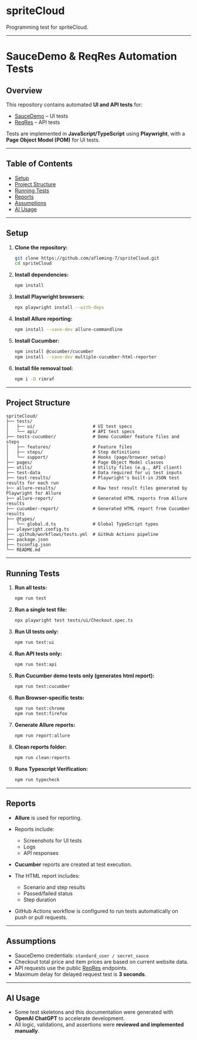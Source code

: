 # spriteCloud

Programming test for spriteCloud.

---

# SauceDemo & ReqRes Automation Tests

## Overview

This repository contains automated **UI and API tests** for:

- [SauceDemo](https://www.saucedemo.com) – UI tests
- [ReqRes](https://reqres.in/) – API tests

Tests are implemented in **JavaScript/TypeScript** using **Playwright**, with a **Page Object Model (POM)** for UI tests.

---

## Table of Contents

- [Setup](#setup)
- [Project Structure](#project-structure)
- [Running Tests](#running-tests)
- [Reports](#reports)
- [Assumptions](#assumptions)
- [AI Usage](#ai-usage)

---

## Setup

1. **Clone the repository:**

   ```bash
   git clone https://github.com/afleming-7/spriteCloud.git
   cd spriteCloud
   ```

2. **Install dependencies:**

   ```bash
   npm install
   ```

3. **Install Playwright browsers:**

   ```bash
   npx playwright install --with-deps
   ```

4. **Install Allure reporting:**

   ```bash
   npm install --save-dev allure-commandline
   ```

5. **Install Cucumber:**

   ```bash
   npm install @cucumber/cucumber
   npm install --save-dev multiple-cucumber-html-reporter

   ```

6. **Install file removal tool:**

   ```bash
   npm i -D rimraf
   ```

---

## Project Structure

```
spriteCloud/
├── tests/
│   ├── ui/                      # UI test specs
│   └── api/                     # API test specs
├── tests-cucumber/              # Demo Cucumber feature files and steps
│   ├── features/                # Feature files
│   ├── steps/                   # Step definitions
│   └── support/                 # Hooks (page/browser setup)
├── pages/                       # Page Object Model classes
├── utils/                       # Utility files (e.g., API client)
├── test-data                    # Data required for ui test inputs
├── test-results/                # Playwright's built-in JSON test results for each run
├── allure-results/              # Raw test result files generated by Playwright for Allure
├── allure-report/               # Generated HTML reports from Allure results
├── cucumber-report/             # Generated HTML report from Cucumber results
├── @types/
│   └── global.d.ts              # Global TypeScript types
├── playwright.config.ts
├── .github/workflows/tests.yml  # GitHub Actions pipeline
├── package.json
├── tsconfig.json
└── README.md
```

---

## Running Tests

1. **Run all tests:**

   ```bash
   npm run test
   ```

2. **Run a single test file:**

   ```bash
   npx playwright test tests/ui/Checkout.spec.ts
   ```

3. **Run UI tests only:**

   ```bash
   npm run test:ui
   ```

4. **Run API tests only:**

   ```bash
   npm run test:api
   ```

5. **Run Cucumber demo tests only (generates html report):**

   ```bash
   npm run test:cucumber
   ```

6. **Run Browser-specific tests:**

   ```bash
   npm run test:chrome
   npm run test:firefox
   ```

7. **Generate Allure reports:**

   ```bash
   npm run report:allure
   ```

8. **Clean reports folder:**

   ```bash
   npm run clean:reports
   ```

9. **Runs Typescript Verification:**

   ```bash
   npm run typecheck
   ```

---

## Reports

- **Allure** is used for reporting.
- Reports include:

  - Screenshots for UI tests
  - Logs
  - API responses

- **Cucumber** reports are created at test execution.
- The HTML report includes:

  - Scenario and step results
  - Passed/failed status
  - Step duration

- GitHub Actions workflow is configured to run tests automatically on push or pull requests.

---

## Assumptions

- SauceDemo credentials: `standard_user / secret_sauce`
- Checkout total price and item prices are based on current website data.
- API requests use the public [ReqRes](https://reqres.in/) endpoints.
- Maximum delay for delayed request test is **3 seconds**.

---

## AI Usage

- Some test skeletons and this documentation were generated with **OpenAI ChatGPT** to accelerate development.
- All logic, validations, and assertions were **reviewed and implemented manually**.

